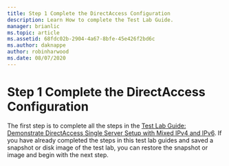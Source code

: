 ```yaml
---
title: Step 1 Complete the DirectAccess Configuration
description: Learn How to complete the Test Lab Guide.
manager: brianlic
ms.topic: article
ms.assetid: 68fdc02b-2904-4a67-8bfe-45e426f2bd6c
ms.author: daknappe
author: robinharwood
ms.date: 08/07/2020
---
```


# Step 1 Complete the DirectAccess Configuration

The first step is to complete all the steps in the [Test Lab Guide: Demonstrate DirectAccess Single Server Setup with Mixed IPv4 and IPv6](https://go.microsoft.com/fwlink/p/?LinkId=237004). If you have already completed the steps in this test lab guides and saved a snapshot or disk image of the test lab, you can restore the snapshot or image and begin with the next step.
